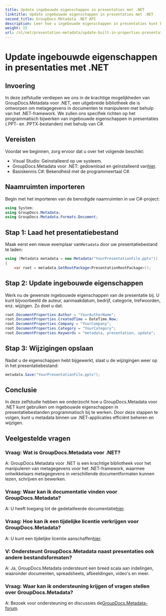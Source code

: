 ```yaml
---
title: Update ingebouwde eigenschappen in presentaties met .NET
linktitle: Update ingebouwde eigenschappen in presentaties met .NET
second_title: GroupDocs.Metadata .NET API
description: Leer hoe u ingebouwde eigenschappen in presentaties kunt bijwerken met behulp van .NET met GroupDocs.Metadata, een veelzijdige bibliotheek voor het manipuleren van metagegevens.
weight: 15
url: /nl/net/presentation-metadata/update-built-in-properties-presentations/
---
```


# Update ingebouwde eigenschappen in presentaties met .NET

## Invoering
In deze zelfstudie verdiepen we ons in de krachtige mogelijkheden van GroupDocs.Metadata voor .NET, een uitgebreide bibliotheek die is ontworpen om metagegevens in documenten te manipuleren met behulp van het .NET-framework. We zullen ons specifiek richten op het programmatisch bijwerken van ingebouwde eigenschappen in presentaties (.PPT- en .PPTX-bestanden) met behulp van C#.
## Vereisten
Voordat we beginnen, zorg ervoor dat u over het volgende beschikt:
- Visual Studio: Geïnstalleerd op uw systeem.
-  GroupDocs.Metadata voor .NET: gedownload en geïnstalleerd van[hier](https://releases.groupdocs.com/metadata/net/).
- Basiskennis C#: Bekendheid met de programmeertaal C#.

## Naamruimten importeren
Begin met het importeren van de benodigde naamruimten in uw C#-project:
```csharp
using System;
using GroupDocs.Metadata;
using GroupDocs.Metadata.Formats.Document;
```
## Stap 1: Laad het presentatiebestand
 Maak eerst een nieuw exemplaar van`Metadata` door uw presentatiebestand te laden:
```csharp
using (Metadata metadata = new Metadata("YourPresentationFile.pptx"))
{
    var root = metadata.GetRootPackage<PresentationRootPackage>();
```
## Stap 2: Update ingebouwde eigenschappen
Werk nu de gewenste ingebouwde eigenschappen van de presentatie bij. U kunt bijvoorbeeld de auteur, aanmaakdatum, bedrijf, categorie, trefwoorden, enz. wijzigen. Zo doet u dat:
```csharp
root.DocumentProperties.Author = "YourAuthorName";
root.DocumentProperties.CreatedTime = DateTime.Now;
root.DocumentProperties.Company = "YourCompany";
root.DocumentProperties.Category = "YourCategory";
root.DocumentProperties.Keywords = "metadata, presentation, update";
```
## Stap 3: Wijzigingen opslaan
Nadat u de eigenschappen hebt bijgewerkt, slaat u de wijzigingen weer op in het presentatiebestand:
```csharp
metadata.Save("YourPresentationFile.pptx");
```

## Conclusie
In deze zelfstudie hebben we onderzocht hoe u GroupDocs.Metadata voor .NET kunt gebruiken om ingebouwde eigenschappen in presentatiebestanden programmatisch bij te werken. Door deze stappen te volgen, kunt u metadata binnen uw .NET-applicaties efficiënt beheren en wijzigen.

## Veelgestelde vragen
### Vraag: Wat is GroupDocs.Metadata voor .NET?
A: GroupDocs.Metadata voor .NET is een krachtige bibliotheek voor het manipuleren van metagegevens voor het .NET-framework, waarmee ontwikkelaars metagegevens in verschillende documentformaten kunnen lezen, schrijven en bewerken.
### Vraag: Waar kan ik documentatie vinden voor GroupDocs.Metadata?
 A: U heeft toegang tot de gedetailleerde documentatie[hier](https://tutorials.groupdocs.com/metadata/net/).
### Vraag: Hoe kan ik een tijdelijke licentie verkrijgen voor GroupDocs.Metadata?
 A: U kunt een tijdelijke licentie aanschaffen[hier](https://purchase.groupdocs.com/temporary-license/).
### V: Ondersteunt GroupDocs.Metadata naast presentaties ook andere bestandsformaten?
A: Ja, GroupDocs.Metadata ondersteunt een breed scala aan indelingen, waaronder documenten, spreadsheets, afbeeldingen, video's en meer.
### Vraag: Waar kan ik ondersteuning krijgen of vragen stellen over GroupDocs.Metadata?
 A: Bezoek voor ondersteuning en discussies de[GroupDocs.Metadata-forum](https://forum.groupdocs.com/c/metadata/14).
